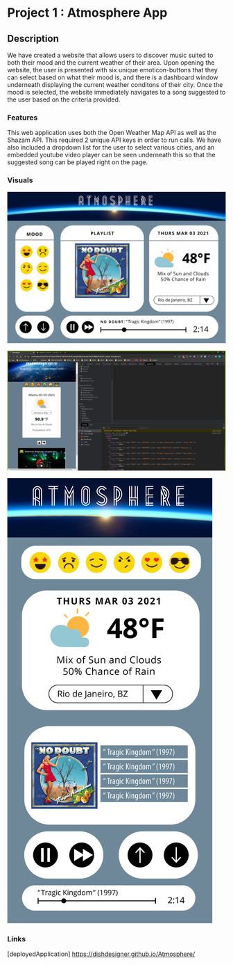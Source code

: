 # Project 1 : Atmosphere App

## Description

We have created a website that allows users to discover music suited to both their mood and the current weather of their
area. Upon opening the website, the user is presented with six unique emoticon-buttons that they can select based on what their 
mood is, and there is a dashboard window underneath displaying the current weather conditons of their city. Once the mood is selected, 
the website immediately navigates to a song suggested to the user based on the criteria provided.

### Features

This web application uses both the Open Weather Map API as well as the Shazam API. This required 2 unique API keys in order to run calls.
We have also included a dropdown list for the user to select various cities, and an embedded youtube video player can be seen underneath this 
so that the suggested song can be played right on the page.


### Visuals

![screenshot first](./assets/images/Atmosphere_Desktop@4x.png)

![screenshot second](./assets/images/image.png)

![screenshot third](./assets/images/Atmosphere_Mobile@4x.png)



### Links
[deployedApplication]    https://dishdesigner.github.io/Atmosphere/
